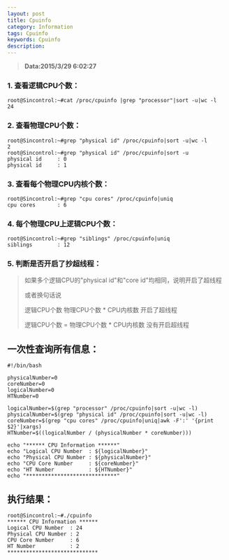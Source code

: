 ```yaml
---
layout: post
title: Cpuinfo
category: Information
tags: Cpuinfo
keywords: Cpuinfo
description: 
---
```


>**Data:2015/3/29 6:02:27**

### 1. 查看逻辑CPU个数：

	root@Sincontrol:~#cat /proc/cpuinfo |grep "processor"|sort -u|wc -l	
	24

### 2. 查看物理CPU个数：

	root@Sincontrol:~#grep "physical id" /proc/cpuinfo|sort -u|wc -l	
	2
	root@Sincontrol:~#grep "physical id" /proc/cpuinfo|sort -u	
	physical id     : 0	
	physical id     : 1

### 3. 查看每个物理CPU内核个数：

	root@Sincontrol:~#grep "cpu cores" /proc/cpuinfo|uniq	
	cpu cores       : 6

### 4. 每个物理CPU上逻辑CPU个数：

	root@Sincontrol:~#grep "siblings" /proc/cpuinfo|uniq	
	siblings        : 12

### 5. 判断是否开启了抄超线程：

> 如果多个逻辑CPU的"physical id"和"core id"均相同，说明开启了超线程
> 
> 或者换句话说
> 
> 逻辑CPU个数 物理CPU个数 * CPU内核数   开启了超线程
> 
> 逻辑CPU个数 = 物理CPU个数 * CPU内核数   没有开启超线程

## 一次性查询所有信息：
    
	#!/bin/bash

	physicalNumber=0
	coreNumber=0
	logicalNumber=0
	HTNumber=0

	logicalNumber=$(grep "processor" /proc/cpuinfo|sort -u|wc -l)
	physicalNumber=$(grep "physical id" /proc/cpuinfo|sort -u|wc -l)
	coreNumber=$(grep "cpu cores" /proc/cpuinfo|uniq|awk -F':' '{print $2}'|xargs)
	HTNumber=$((logicalNumber / (physicalNumber * coreNumber)))

	echo "****** CPU Information ******"
	echo "Logical CPU Number  : ${logicalNumber}"
	echo "Physical CPU Number : ${physicalNumber}"
	echo "CPU Core Number     : ${coreNumber}"
	echo "HT Number           : ${HTNumber}"
	echo "*****************************"

## 执行结果：

	root@Sincontrol:~#./cpuinfo
	****** CPU Information ******
	Logical CPU Number  : 24
	Physical CPU Number : 2
	CPU Core Number     : 6
	HT Number           : 2
	*****************************
